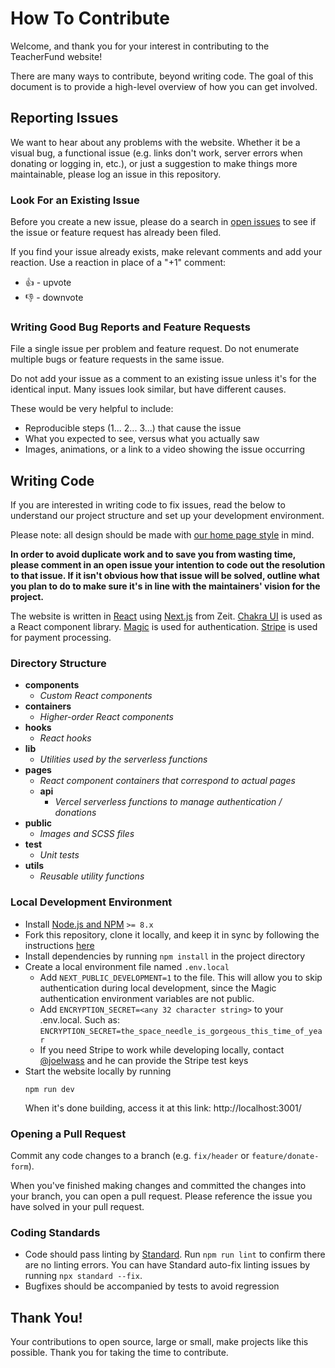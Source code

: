# How To Contribute

Welcome, and thank you for your interest in contributing to the TeacherFund website!

There are many ways to contribute, beyond writing code. The goal of this document is to provide a high-level overview of how you can get involved.

## Reporting Issues
We want to hear about any problems with the website. Whether it be a visual bug, a functional issue (e.g. links don't work, server errors when donating or logging in, etc.), or just a suggestion to make things more maintainable, please log an issue in this repository.

### Look For an Existing Issue
Before you create a new issue, please do a search in [open issues](https://github.com/teacherfund/TeacherFund_next/issues) to see if the issue or feature request has already been filed.

If you find your issue already exists, make relevant comments and add your reaction. Use a reaction in place of a "+1" comment:

- 👍 - upvote
- 👎 - downvote

### Writing Good Bug Reports and Feature Requests
File a single issue per problem and feature request. Do not enumerate multiple bugs or feature requests in the same issue.

Do not add your issue as a comment to an existing issue unless it's for the identical input. Many issues look similar, but have different causes.

These would be very helpful to include:
- Reproducible steps (1... 2... 3...) that cause the issue
- What you expected to see, versus what you actually saw
- Images, animations, or a link to a video showing the issue occurring

## Writing Code
If you are interested in writing code to fix issues, read the below to understand our project structure and set up your development environment.

Please note: all design should be made with [our home page style](https://github.com/teacherfund/TeacherFund_next/blob/master/HomePageDesign.pdf) in mind.

**In order to avoid duplicate work and to save you from wasting time, please comment in an open issue your intention to code out the resolution to that issue. If it isn't obvious how that issue will be solved, outline what you plan to do to make sure it's in line with the maintainers' vision for the project.**

The website is written in [React](https://github.com/facebook/react/) using [Next.js](https://github.com/zeit/next.js) from Zeit. [Chakra UI](https://chakra-ui.com/) is used as a React component library. [Magic](https://magic.link) is used for authentication. [Stripe](https://stripe.com) is used for payment processing.

### Directory Structure
- **components**
  - _Custom React components_
- **containers**
  - _Higher-order React components_
- **hooks**
  - _React hooks_
- **lib**
  - _Utilities used by the serverless functions_
- **pages**
  - _React component containers that correspond to actual pages_
  - **api**
    - _Vercel serverless functions to manage authentication / donations_
- **public**
  - _Images and SCSS files_
- **test**
  - _Unit tests_
- **utils**
  - _Reusable utility functions_

### Local Development Environment
- Install [Node.js and NPM](https://nodejs.org) `>= 8.x`
- Fork this repository, clone it locally, and keep it in sync by following the instructions [here](https://help.github.com/articles/fork-a-repo/)
- Install dependencies by running `npm install` in the project directory
- Create a local environment file named `.env.local`
  - Add `NEXT_PUBLIC_DEVELOPMENT=1` to the file. This will allow you to skip authentication during local development, since the Magic authentication environment variables are not public.
  - Add `ENCRYPTION_SECRET=<any 32 character string>` to your .env.local. Such as: `ENCRYPTION_SECRET=the_space_needle_is_gorgeous_this_time_of_year`
  - If you need Stripe to work while developing locally, contact [@joelwass](https://github.com/joelwass/) and he can provide the Stripe test keys
- Start the website locally by running
  ```shell
  npm run dev
  ```
  When it's done building, access it at this link: http://localhost:3001/

### Opening a Pull Request
Commit any code changes to a branch (e.g. `fix/header` or `feature/donate-form`).

When you've finished making changes and committed the changes into your branch, you can open a pull request. Please reference the issue you have solved in your pull request.

### Coding Standards
- Code should pass linting by [Standard](https://standardjs.com/). Run `npm run lint` to confirm there are no linting errors. You can have Standard auto-fix linting issues by running `npx standard --fix`.
- Bugfixes should be accompanied by tests to avoid regression

## Thank You!
Your contributions to open source, large or small, make projects like this possible. Thank you for taking the time to contribute.
